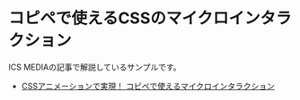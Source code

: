 # コピペで使えるCSSのマイクロインタラクション

ICS MEDIAの記事で解説しているサンプルです。

- [CSSアニメーションで実現！ コピペで使えるマイクロインタラクション](https://ics.media/entry/15130)
